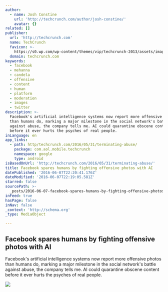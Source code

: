 ```yaml
---
author:
  - name: Josh Constine
    url: 'http://techcrunch.com/author/josh-constine/'
    avatar: {}
related: []
publisher:
  url: 'http://techcrunch.com'
  name: TechCrunch
  favicon: >-
    https://s0.wp.com/wp-content/themes/vip/techcrunch-2013/assets/images/favicon.ico
  domain: techcrunch.com
keywords:
  - facebook
  - mehanna
  - candela
  - offensive
  - content
  - human
  - platform
  - moderation
  - images
  - twitter
description: >-
  Facebook's artificial intelligence systems now report more offensive photos
  than humans do, marking a major milestone in the social network's battle
  against abuse, the company tells me. AI could quarantine obscene content
  before it ever hurts the psyches of real people.
inLanguage: en
app_links:
  - path: http/techcrunch.com/2016/05/31/terminating-abuse/
    package: com.aol.mobile.techcrunch
    namespace: google
    type: android
isBasedOnUrl: 'http://techcrunch.com/2016/05/31/terminating-abuse/'
title: Facebook spares humans by fighting offensive photos with AI
datePublished: '2016-06-07T22:20:41.176Z'
dateModified: '2016-06-07T22:19:05.581Z'
starred: false
sourcePath: >-
  _posts/2016-06-07-facebook-spares-humans-by-fighting-offensive-photos-with-ai.md
inFeed: true
hasPage: false
inNav: false
_context: 'http://schema.org'
_type: MediaObject

---
```

<article style=""><h1>Facebook spares humans by fighting offensive photos with AI</h1><p>Facebook's artificial intelligence systems now report more offensive photos than humans do, marking a major milestone in the social network's battle against abuse, the company tells me. AI could quarantine obscene content before it ever hurts the psyches of real people.</p><img src="https://tctechcrunch2011.files.wordpress.com/2016/05/t2-terminator1.jpg?w=764&amp;h=400&amp;crop=1" /></article>